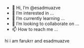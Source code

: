 - 👋 Hi, I’m @esadmuazve
- 👀 I’m interested in ...
- 🌱 I’m currently learning ...
- 💞️ I’m looking to collaborate on ...
- 📫 How to reach me ...

<!---
esadmuazve/esadmuazve is a ✨ special ✨ repository because its `README.md` (this file) appears on your GitHub profile.
You can click the Preview link to take a look at your changes.
--->hi i am farukrr and esadmuazve
